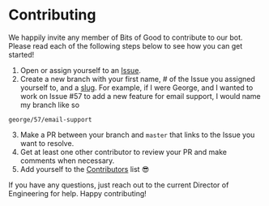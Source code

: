 # Contributing

We happily invite any member of Bits of Good to contribute to our bot. Please read each of the following steps below to see how you can get started!

1. Open or assign yourself to an [Issue](https://github.com/GTBitsOfGood/bog-bot/issues).
2. Create a new branch with your first name, # of the Issue you assigned yourself to, and a [slug](https://en.wikipedia.org/wiki/Clean_URL#Slug). For example, if I were George, and I wanted to work on Issue #57 to add a new feature for email support, I would name my branch like so

```
george/57/email-support
```
3. Make a PR between your branch and `master` that links to the Issue you want to resolve.
4. Get at least one other contributor to review your PR and make comments when necessary.
5. Add yourself to the [Contributors](https://github.com/GTBitsOfGood/bog-bot#Contributors) list 😎️

If you have any questions, just reach out to the current Director of Engineering for help. Happy contributing!